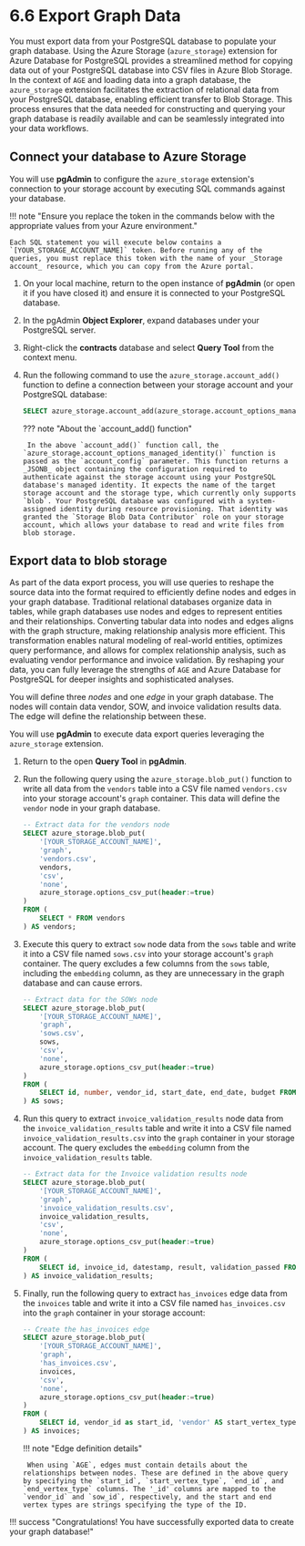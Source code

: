 # 6.6 Export Graph Data

You must export data from your PostgreSQL database to populate your graph database. Using the Azure Storage (`azure_storage`) extension for Azure Database for PostgreSQL provides a streamlined method for copying data out of your PostgreSQL database into CSV files in Azure Blob Storage. In the context of `AGE` and loading data into a graph database, the `azure_storage` extension facilitates the extraction of relational data from your PostgreSQL database, enabling efficient transfer to Blob Storage. This process ensures that the data needed for constructing and querying your graph database is readily available and can be seamlessly integrated into your data workflows.

## Connect your database to Azure Storage

You will use **pgAdmin** to configure the `azure_storage` extension's connection to your storage account by executing SQL commands against your database.

!!! note "Ensure you replace the token in the commands below with the appropriate values from your Azure environment."

    Each SQL statement you will execute below contains a `[YOUR_STORAGE_ACCOUNT_NAME]` token. Before running any of the queries, you must replace this token with the name of your _Storage account_ resource, which you can copy from the Azure portal.

1. On your local machine, return to the open instance of **pgAdmin** (or open it if you have closed it) and ensure it is connected to your PostgreSQL database.

2. In the pgAdmin **Object Explorer**, expand databases under your PostgreSQL server.

3. Right-click the **contracts** database and select **Query Tool** from the context menu.

4. Run the following command to use the `azure_storage.account_add()` function to define a connection between your storage account and your PostgreSQL database:

    ```sql
    SELECT azure_storage.account_add(azure_storage.account_options_managed_identity('[YOUR_STORAGE_ACCOUNT_NAME]', 'blob'));
    ```

    ??? note "About the `account_add() function"

        In the above `account_add()` function call, the `azure_storage.account_options_managed_identity()` function is passed as the `account_config` parameter. This function returns a _JSONB_ object containing the configuration required to authenticate against the storage account using your PostgreSQL database's managed identity. It expects the name of the target storage account and the storage type, which currently only supports `blob`. Your PostgreSQL database was configured with a system-assigned identity during resource provisioning. That identity was granted the `Storage Blob Data Contributor` role on your storage account, which allows your database to read and write files from blob storage.

## Export data to blob storage

As part of the data export process, you will use queries to reshape the source data into the format required to efficiently define nodes and edges in your graph database. Traditional relational databases organize data in tables, while graph databases use nodes and edges to represent entities and their relationships. Converting tabular data into nodes and edges aligns with the graph structure, making relationship analysis more efficient. This transformation enables natural modeling of real-world entities, optimizes query performance, and allows for complex relationship analysis, such as evaluating vendor performance and invoice validation. By reshaping your data, you can fully leverage the strengths of `AGE` and Azure Database for PostgreSQL for deeper insights and sophisticated analyses.

You will define three _nodes_ and one _edge_ in your graph database. The nodes will contain data vendor, SOW, and invoice validation results data. The edge will define the relationship between these.

You will use **pgAdmin** to execute data export queries leveraging the `azure_storage` extension.

1. Return to the open **Query Tool** in **pgAdmin**.

2. Run the following query using the `azure_storage.blob_put()` function to write all data from the `vendors` table into a CSV file named `vendors.csv` into your storage account's `graph` container. This data will define the `vendor` node in your graph database.

    ```sql
    -- Extract data for the vendors node
    SELECT azure_storage.blob_put(
        '[YOUR_STORAGE_ACCOUNT_NAME]',
        'graph',
        'vendors.csv',
        vendors,
        'csv',
        'none',
        azure_storage.options_csv_put(header:=true)
    )
    FROM (
        SELECT * FROM vendors
    ) AS vendors;
    ```

3. Execute this query to extract `sow` node data from the `sows` table and write it into a CSV file named `sows.csv` into your storage account's `graph` container. The query excludes a few columns from the `sows` table, including the `embedding` column, as they are unnecessary in the graph database and can cause errors.

    ```sql
    -- Extract data for the SOWs node
    SELECT azure_storage.blob_put(
        '[YOUR_STORAGE_ACCOUNT_NAME]',
        'graph',
        'sows.csv',
        sows,
        'csv',
        'none',
        azure_storage.options_csv_put(header:=true)
    )
    FROM (
        SELECT id, number, vendor_id, start_date, end_date, budget FROM sows
    ) AS sows;
    ```

4. Run this query to extract `invoice_validation_results` node data from the `invoice_validation_results` table and write it into a CSV file named `invoice_validation_results.csv` into the `graph` container in your storage account. The query excludes the `embedding` column from the `invoice_validation_results` table.

    ```sql
    -- Extract data for the Invoice validation results node
    SELECT azure_storage.blob_put(
        '[YOUR_STORAGE_ACCOUNT_NAME]',
        'graph',
        'invoice_validation_results.csv',
        invoice_validation_results,
        'csv',
        'none',
        azure_storage.options_csv_put(header:=true)
    )
    FROM (
        SELECT id, invoice_id, datestamp, result, validation_passed FROM invoice_validation_results
    ) AS invoice_validation_results;
    ```

5. Finally, run the following query to extract `has_invoices` edge data from the `invoices` table and write it into a CSV file named `has_invoices.csv` into the `graph` container in your storage account:

    ```sql
    -- Create the has_invoices edge
    SELECT azure_storage.blob_put(
        '[YOUR_STORAGE_ACCOUNT_NAME]',
        'graph',
        'has_invoices.csv',
        invoices,
        'csv',
        'none',
        azure_storage.options_csv_put(header:=true)
    )
    FROM (
        SELECT id, vendor_id as start_id, 'vendor' AS start_vertex_type, sow_id AS end_id, 'sow' AS end_vertex_type, number, amount, invoice_date, payment_status FROM invoices
    ) AS invoices;
    ```

    !!! note "Edge definition details"

        When using `AGE`, edges must contain details about the relationships between nodes. These are defined in the above query by specifying the `start_id`, `start_vertex_type`, `end_id`, and `end_vertex_type` columns. The '_id' columns are mapped to the `vendor_id` and `sow_id`, respectively, and the start and end vertex types are strings specifying the type of the ID.

!!! success "Congratulations! You have successfully exported data to create your graph database!"
